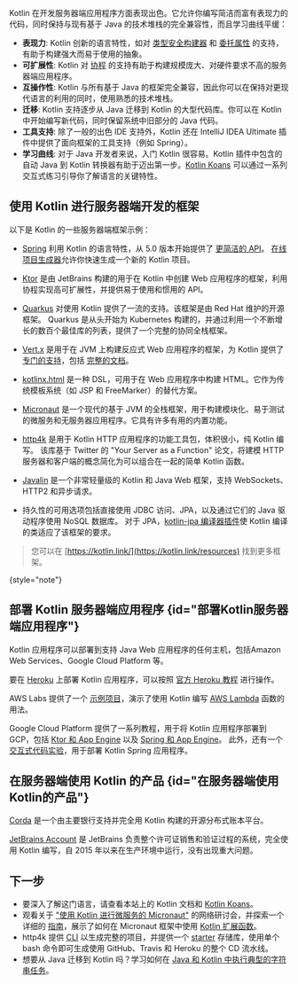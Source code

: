 [//]: # (title: 用于服务器端的 Kotlin)

Kotlin 在开发服务器端应用程序方面表现出色。它允许你编写简洁而富有表现力的代码，同时保持与现有基于 Java 的技术堆栈的完全兼容性，而且学习曲线平缓：

* **表现力**: Kotlin 创新的语言特性，如对 [类型安全构建器](type-safe-builders.md) 和 [委托属性](delegated-properties.md) 的支持，有助于构建强大而易于使用的抽象。
* **可扩展性**: Kotlin 对 [协程](coroutines-overview.md) 的支持有助于构建规模庞大、对硬件要求不高的服务器端应用程序。
* **互操作性**: Kotlin 与所有基于 Java 的框架完全兼容，因此你可以在保持对更现代语言的利用的同时，使用熟悉的技术堆栈。
* **迁移**: Kotlin 支持逐步从 Java 迁移到 Kotlin 的大型代码库。你可以在 Kotlin 中开始编写新代码，同时保留系统中旧部分的 Java 代码。
* **工具支持**: 除了一般的出色 IDE 支持外，Kotlin 还在 IntelliJ IDEA Ultimate 插件中提供了面向框架的工具支持（例如 Spring）。
* **学习曲线**: 对于 Java 开发者来说，入门 Kotlin 很容易。Kotlin 插件中包含的自动 Java 到 Kotlin 转换器有助于迈出第一步。[Kotlin Koans](koans.md) 可以通过一系列交互式练习引导你了解语言的关键特性。

## 使用 Kotlin 进行服务器端开发的框架

以下是 Kotlin 的一些服务器端框架示例：

* [Spring](https://spring.io) 利用 Kotlin 的语言特性，从 5.0 版本开始提供了 [更简洁的 API](https://spring.io/blog/2017/01/04/introducing-kotlin-support-in-spring-framework-5-0)。
  [在线项目生成器](https://start.spring.io/#!language=kotlin)允许你快速生成一个新的 Kotlin 项目。

* [Ktor](https://github.com/kotlin/ktor) 是由 JetBrains 构建的用于在 Kotlin 中创建 Web 应用程序的框架，利用协程实现高可扩展性，并提供易于使用和惯用的 API。

* [Quarkus](https://quarkus.io/guides/kotlin) 对使用 Kotlin 提供了一流的支持。该框架是由 Red Hat 维护的开源框架。
  Quarkus 是从头开始为 Kubernetes 构建的，并通过利用一个不断增长的数百个最佳库的列表，提供了一个完整的协同全栈框架。

* [Vert.x](https://vertx.io) 是用于在 JVM 上构建反应式 Web 应用程序的框架，为 Kotlin 提供了 [专门的支持](https://github.com/vert-x3/vertx-lang-kotlin)，包括 [完整的文档](https://vertx.io/docs/vertx-core/kotlin/)。

* [kotlinx.html](https://github.com/kotlin/kotlinx.html) 是一种 DSL，可用于在 Web 应用程序中构建 HTML。它作为传统模板系统（如 JSP 和 FreeMarker）的替代方案。

* [Micronaut](https://micronaut.io/) 是一个现代的基于 JVM 的全栈框架，用于构建模块化、易于测试的微服务和无服务器应用程序。它具有许多有用的内置功能。

* [http4k](https://http4k.org/) 是用于 Kotlin HTTP 应用程序的功能工具包，体积很小，纯 Kotlin 编写。
  该库基于 Twitter 的 "Your Server as a Function" 论文，将建模 HTTP 服务器和客户端的概念简化为可以组合在一起的简单 Kotlin 函数。

* [Javalin](https://javalin.io) 是一个非常轻量级的 Kotlin 和 Java Web 框架，支持 WebSockets、HTTP2 和异步请求。

* 持久性的可用选项包括直接使用 JDBC 访问、JPA，以及通过它们的 Java 驱动程序使用 NoSQL 数据库。
  对于 JPA，[kotlin-jpa 编译器插件](no-arg-plugin.md#jpa-support)使 Kotlin 编译的类适应了该框架的要求。
  
> 您可以在 [https://kotlin.link/](https://kotlin.link/resources) 找到更多框架。
>
{style="note"}

## 部署 Kotlin 服务器端应用程序 {id="部署Kotlin服务器端应用程序"}

Kotlin 应用程序可以部署到支持 Java Web 应用程序的任何主机，包括Amazon Web Services、Google Cloud Platform 等。

要在 [Heroku](https://www.heroku.com) 上部署 Kotlin 应用程序，可以按照
[官方 Heroku 教程](https://devcenter.heroku.com/articles/getting-started-with-kotlin) 进行操作。

AWS Labs 提供了一个 [示例项目](https://github.com/awslabs/serverless-photo-recognition)，演示了使用 Kotlin 编写
[AWS Lambda](https://aws.amazon.com/lambda/) 函数的用法。

Google Cloud Platform 提供了一系列教程，用于将 Kotlin 应用程序部署到 GCP，包括
[Ktor 和 App Engine](https://cloud.google.com/community/tutorials/kotlin-ktor-app-engine-java8)
以及 [Spring 和 App Engine](https://cloud.google.com/community/tutorials/kotlin-springboot-app-engine-java8)。
此外，还有一个 [交互式代码实验](https://codelabs.developers.google.com/codelabs/cloud-spring-cloud-gcp-kotlin)，用于部署 Kotlin Spring 应用程序。

## 在服务器端使用 Kotlin 的产品 {id="在服务器端使用Kotlin的产品"}

[Corda](https://www.corda.net/) 是一个由主要银行支持并完全用 Kotlin 构建的开源分布式账本平台。

[JetBrains Account](https://account.jetbrains.com/) 是 JetBrains 负责整个许可证销售和验证过程的系统，完全使用 Kotlin 编写，自 2015 年以来在生产环境中运行，没有出现重大问题。

## 下一步

* 要深入了解这门语言，请查看本站上的 Kotlin 文档和 [Kotlin Koans](koans.md)。
* 观看关于 ["使用 Kotlin 进行微服务的 Micronaut"](https://micronaut.io/2020/12/03/webinar-micronaut-for-microservices-with-kotlin/) 的网络研讨会，并探索一个详细的 [指南](https://guides.micronaut.io/latest/micronaut-kotlin-extension-fns.html)，展示了如何在 Micronaut 框架中使用 [Kotlin 扩展函数](extensions.md#扩展函数)。
* http4k 提供 [CLI](https://toolbox.http4k.org) 以生成完整的项目，并提供一个 [starter](https://start.http4k.org) 存储库，使用单个 bash 命令即可生成使用 GitHub、Travis 和 Heroku 的整个 CD 流水线。
* 想要从 Java 迁移到 Kotlin 吗？学习如何在 [Java 和 Kotlin 中执行典型的字符串任务](java-to-kotlin-idioms-strings.md)。


